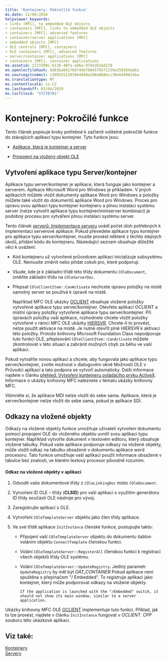 ```yaml
---
title: 'Kontejnery: Pokročilé funkce'
ms.date: 11/04/2016
helpviewer_keywords:
- links [MFC], to embedded OLE objects
- containers [MFC], links to embedded OLE objects
- containers [MFC], advanced features
- container/server applications [MFC]
- embedded objects [MFC]
- OLE controls [MFC], containers
- OLE containers [MFC], advanced features
- server/container applications [MFC]
- containers [MFC], container applications
ms.assetid: 221fd99c-b138-40fa-ad6a-974e3b3ad1f8
ms.openlocfilehash: 9d83ba601766f4b6fb84576571239a250169abb1
ms.sourcegitcommit: c3093251193944840e3d0a068ecc30e6449624ba
ms.translationtype: MT
ms.contentlocale: cs-CZ
ms.lasthandoff: 03/04/2019
ms.locfileid: "57278701"
---
```

# <a name="containers-advanced-features"></a>Kontejnery: Pokročilé funkce

Tento článek popisuje kroky potřebné k začlenit volitelné pokročilé funkce do stávajících aplikací typu kontejner. Tyto funkce jsou:

- [Aplikace, která je kontejner a server](#_core_creating_a_container_server_application)

- [Propojení na vložený objekt OLE](#_core_links_to_embedded_objects)

##  <a name="_core_creating_a_container_server_application"></a> Vytvoření aplikace typu Server/kontejner

Aplikace typu server/kontejner je aplikace, která funguje jako kontejner a serverem. Aplikace Microsoft Word pro Windows je příkladem. V jiných aplikacích můžete vložit dokumenty aplikace Word pro Windows a položky můžete také vložit do dokumentů aplikace Word pro Windows. Proces pro úpravu svou aplikaci typu kontejner kontejneru a plnou instalaci systému server (nelze vytvořit aplikace typu kontejner/miniserver kombinaci) je podobný procesu pro vytváření plnou instalaci systému server.

Tento článek [serverů: Implementace serveru](../mfc/servers-implementing-a-server.md) uvádí počet úloh potřebných k implementaci serverové aplikace. Pokud převedete aplikace typu kontejner pro aplikace typu server/kontejner, musíte provést některé z těchto stejných úkolů, přidání kódu do kontejneru. Následující seznam obsahuje důležité věci k uvážení:

- Kód kontejneru už vytvořené průvodcem aplikací inicializuje subsystému OLE. Nemusíte změnit nebo přidat cokoli pro, které podporují.

- Všude, kde je k základní třídě této třídy dokumentu `COleDocument`, změňte základní třídu na `COleServerDoc`.

- Přepsat `COleClientItem::CanActivate` nechcete úpravu položky na místě samotný server se používá k úpravě na místě.

   Například MFC OLE ukázky [OCLIENT](../visual-cpp-samples.md) obsahuje vložené položky vytvořené aplikace typu server/kontejner. Otevřete aplikaci OCLIENT a místní úpravy položky vytvořené aplikace typu server/kontejner. Při úpravách položky vaší aplikace, rozhodnete chcete vložit položky vytvořené v rámci MFC OLE ukázky [HIERSVR](../visual-cpp-samples.md). Chcete-li to provést, nelze použít aktivace na místě. Je nutné otevřít plně HIERSVR k aktivaci této položky. Protože knihovny Microsoft Foundation Class nepodporuje tuto funkci OLE, přepisování `COleClientItem::CanActivate` můžete zkontrolovat v této situaci a zabránit možných chyb za běhu ve vaší aplikaci.

Pokud vytváříte novou aplikaci a chcete, aby fungovala jako aplikace typu server/kontejner, zvolte možnost v dialogovém okně Možnosti OLE v Průvodci aplikací a tato podpora se vytvoří automaticky. Další informace najdete v článku [přehled: Vytvoření kontejneru ovládacího prvku ActiveX](../mfc/reference/creating-an-mfc-activex-control-container.md). Informace o ukázky knihovny MFC naleznete v tématu ukázky knihovny MFC.

Všimněte si, že aplikace MDI nelze vložit do sebe sama. Aplikace, která je server/kontejner nelze vložit do sebe sama, pokud je aplikace SDI.

##  <a name="_core_links_to_embedded_objects"></a> Odkazy na vložené objekty

Odkazy na vložené objekty funkce umožňuje uživateli vytvoření dokumentu pomocí propojení OLE do vloženého objektu uvnitř svou aplikaci typu kontejner. Například vytvořte dokument v textovém editoru, který obsahuje vložené tabulky. Pokud vaše aplikace podporuje odkazy na vložené objekty, může vložit odkaz na tabulku obsažené v dokumentu aplikace word procesoru. Tato funkce umožňuje vaší aplikaci použít informace obsažené v tabulce bez znalosti, ve kterém textový procesor původně rozumím.

#### <a name="to-link-to-embedded-objects-in-your-application"></a>Odkaz na vložené objekty v aplikaci

1. Odvodit vaše dokumentové třídy z `COleLinkingDoc` místo `COleDocument`.

1. Vytvoření ID OLE – třídy (**CLSID**) pro vaši aplikaci s využitím generátoru ID třídy součástí OLE nástroje pro vývoj.

1. Zaregistrujte aplikaci s OLE.

1. Vytvoření `COleTemplateServer` objektu jako člen třídy aplikace.

1. Ve své třídě aplikace `InitInstance` členské funkce, postupujte takto:

   - Připojení vaší `COleTemplateServer` objektu do dokumentu šablon voláním objektu `ConnectTemplate` členskou funkci.

   - Volání `COleTemplateServer::RegisterAll` členskou funkci k registraci všech objektů třídy OLE systému.

   - Volání `COleTemplateServer::UpdateRegistry`. Jediný parametr `UpdateRegistry` by měl být *OAT_CONTAINER* Pokud aplikace není spuštěna s přepínačem "/ Embedded". To registruje aplikaci jako kontejner, který může podporovat odkazy na vložené objekty.

         If the application is launched with the "/Embedded" switch, it should not show its main window, similar to a server application.

Ukázky knihovny MFC OLE [OCLIENT](../visual-cpp-samples.md) implementuje tuto funkci. Příklad, jak to lze provést, najdete v článku `InitInstance` fungovat v *OCLIENT. CPP* souboru této ukázkové aplikaci.

## <a name="see-also"></a>Viz také:

[Kontejnery](../mfc/containers.md)<br/>
[Servery](../mfc/servers.md)
